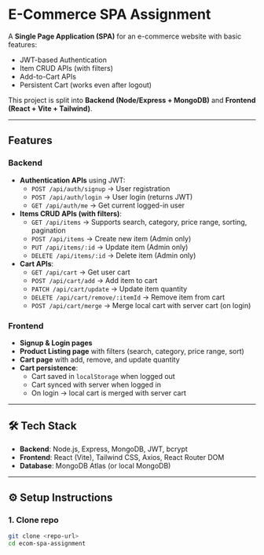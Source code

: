 #  E-Commerce SPA Assignment

A **Single Page Application (SPA)** for an e-commerce website with basic features:
- JWT-based Authentication
- Item CRUD APIs (with filters)
- Add-to-Cart APIs
- Persistent Cart (works even after logout)

This project is split into **Backend (Node/Express + MongoDB)** and **Frontend (React + Vite + Tailwind)**.

---

##  Features

### Backend
- **Authentication APIs** using JWT:
  - `POST /api/auth/signup` → User registration
  - `POST /api/auth/login` → User login (returns JWT)
  - `GET /api/auth/me` → Get current logged-in user
- **Items CRUD APIs (with filters)**:
  - `GET /api/items` → Supports search, category, price range, sorting, pagination
  - `POST /api/items` → Create new item (Admin only)
  - `PUT /api/items/:id` → Update item (Admin only)
  - `DELETE /api/items/:id` → Delete item (Admin only)
- **Cart APIs**:
  - `GET /api/cart` → Get user cart
  - `POST /api/cart/add` → Add item to cart
  - `PATCH /api/cart/update` → Update item quantity
  - `DELETE /api/cart/remove/:itemId` → Remove item from cart
  - `POST /api/cart/merge` → Merge local cart with server cart (on login)

### Frontend
- **Signup & Login pages**
- **Product Listing page** with filters (search, category, price range, sort)
- **Cart page** with add, remove, and update quantity
- **Cart persistence**:
  - Cart saved in `localStorage` when logged out
  - Cart synced with server when logged in
  - On login → local cart is merged with server cart

---

## 🛠 Tech Stack
- **Backend**: Node.js, Express, MongoDB, JWT, bcrypt
- **Frontend**: React (Vite), Tailwind CSS, Axios, React Router DOM
- **Database**: MongoDB Atlas (or local MongoDB)

---

## ⚙️ Setup Instructions

### 1. Clone repo
```bash
git clone <repo-url>
cd ecom-spa-assignment
